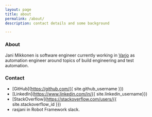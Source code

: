 ```yaml
---
layout: page
title: about
permalink: /about/
description: contact details and some background

---
```


### About 

Jani Mikkonen is software engineer currently working in [Varjo](https://varjo.com) as automation engineer around topics of build engineering and test automation.

### Contact

* [GitHub](https://github.com/{{ site.github_username }})
* [LinkedIn](https://www.linkedin.com/in/{{ site.linkedin_username}})
* [StackOverflow](https://stackoverflow.com/users/{{ site.stackoverflow_id }})
* rasjani in Robot Framework slack.
